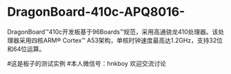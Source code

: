 # DragonBoard-410c-APQ8016-
DragonBoard™410c开发板基于96Boards™规范，采用高通骁龙410处理器。该处理器采用四核ARM® Cortex™ A53架构，单核时钟速度最高达1.2GHz，支持32位和64位运算。

#这是板子的测试实例 
#本人微信号：hnkboy     欢迎交流讨论
